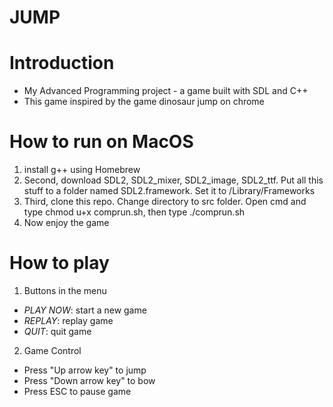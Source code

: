 # JUMP
# Introduction
- My Advanced Programming project - a game built with SDL and C++
- This game inspired by the game dinosaur jump on chrome
# How to run on MacOS
 1. install g++ using Homebrew
 2. Second, download SDL2, SDL2_mixer, SDL2_image, SDL2_ttf. Put all this stuff to a folder named SDL2.framework. Set it to /Library/Frameworks
 3. Third, clone this repo. Change directory to src folder. Open cmd and type chmod u+x comprun.sh, then type ./comprun.sh
 4. Now enjoy the game
# How to play
 1. Buttons in the menu
   - *PLAY NOW*: start a new game
   - *REPLAY*: replay game
   - *QUIT*: quit game
 2. Game Control
   - Press "Up arrow key" to jump
   - Press "Down arrow key" to bow
   - Press ESC to pause game

  
